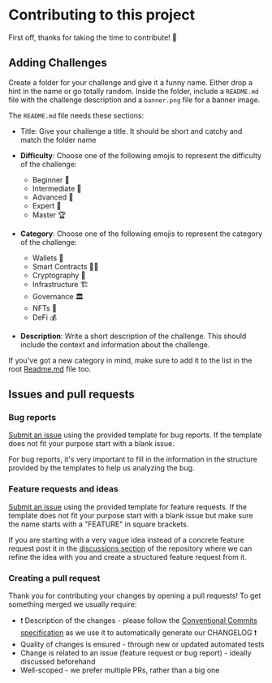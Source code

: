 # Contributing to this project

First off, thanks for taking the time to contribute! 🎉

## Adding Challenges

Create a folder for your challenge and give it a funny name. Either drop a hint in the name or go totally random. Inside the folder, include a `README.md` file with the challenge description and a `banner.png` file for a banner image.

The `README.md` file needs these sections:  

- Title: Give your challenge a title. It should be short and catchy and match the folder name

- **Difficulty**: Choose one of the following emojis to represent the difficulty of the challenge:
  - Beginner 🐣
  - Intermediate 🐢
  - Advanced 🚀
  - Expert 🧠
  - Master 🏆

- **Category**: Choose one of the following emojis to represent the category of the challenge:
    - Wallets 👛
    - Smart Contracts 🧑‍💻
    - Cryptography 🔐
    - Infrastructure 🏗️
    - Governance 🏛️
    - NFTs 🎨
    - DeFi 💰

- **Description**: Write a short description of the challenge. This should include the context and information about the challenge.

If you've got a new category in mind, make sure to add it to the list in the root [Readme.md](./README.md) file too.

## Issues and pull requests

### Bug reports

[Submit an issue](https://github.com/cardano-foundation/cardano-learn-and-hack/issues/new) using the provided template for bug reports. If the template does not fit your purpose start with a blank issue.

For bug reports, it's very important to fill in the information in the structure provided by the templates to help us analyzing the bug.

### Feature requests and ideas

[Submit an issue](https://github.com/cardano-foundation/cardano-learn-and-hack/issues/new) using the provided template for feature requests. If the template does not fit your purpose start with a blank issue but make sure the name starts with a "FEATURE" in square brackets.

If you are starting with a very vague idea instead of a concrete feature request post it in the [discussions section](https://github.com/cardano-foundation/cardano-learn-and-hack/discussions) of the repository where we can refine the idea with you and create a structured feature request from it.

### Creating a pull request

Thank you for contributing your changes by opening a pull requests! To get something merged we usually require:

- ❗ Description of the changes - please follow the [Conventional Commits specification](https://www.conventionalcommits.org/en/v1.0.0/#specification) as we use it to automatically generate our CHANGELOG ❗
- Quality of changes is ensured - through new or updated automated tests
- Change is related to an issue (feature request or bug report) - ideally discussed beforehand
- Well-scoped - we prefer multiple PRs, rather than a big one
